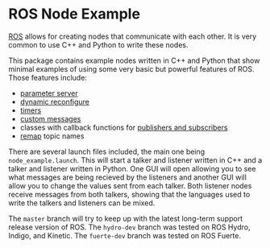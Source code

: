 # ROS Node Example

[ROS](http://ros.org) allows for creating nodes that communicate with each other. It is very common
to use C++ and Python to write these nodes.

This package contains example nodes written in C++ and Python that show minimal examples of using
some very basic but powerful features of ROS. Those features include:

  * [parameter server](http://wiki.ros.org/Parameter%20Server)
  * [dynamic reconfigure](http://wiki.ros.org/dynamic_reconfigure/Tutorials)
  * [timers](http://wiki.ros.org/roscpp/Overview/Timers)
  * [custom messages](http://wiki.ros.org/ROS/Tutorials/DefiningCustomMessages)
  * classes with callback functions for
    [publishers and subscribers](http://wiki.ros.org/roscpp/Overview/Publishers%20and%20Subscribers)
  * [remap](http://wiki.ros.org/roslaunch/XML/remap) topic names

There are several launch files included, the main one being `node_example.launch`. This will start
a talker and listener written in C++ and a talker and listener written in Python. One GUI will open
allowing you to see what messages are being recieved by the listeners and another GUI will allow
you to change the values sent from each talker. Both listener nodes receive messages from both
talkers, showing that the languages used to write the talkers and listeners can be mixed.

The `master` branch will try to keep up with the latest long-term support release version of ROS.
The `hydro-dev` branch was tested on ROS Hydro, Indigo, and Kinetic.
The `fuerte-dev` branch was tested on ROS Fuerte.
